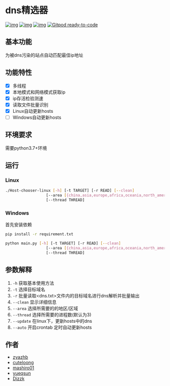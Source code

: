 # dns精选器
[![img](https://badgen.net/badge/license/MIT/blue)](https://github.com/zyazhb/Hosts-chooser/blob/master/LICENSE)
[![img](https://badgen.net/github/last-commit/zyazhb/Hosts-chooser)](https://github.com/zyazhb/Hosts-chooser/commits/master)
[![img](https://badgen.net/github/contributors/zyazhb/Hosts-chooser)](https://github.com/zyazhb/Hosts-chooser/graphs/contributors)
[![Gitpod ready-to-code](https://img.shields.io/badge/Gitpod-ready--to--code-blue?logo=gitpod)](https://gitpod.io/#https://github.com/zyazhb/Hosts-chooser)

## 基本功能

为被dns污染的站点自动匹配最佳ip地址

## 功能特性
- [x]  多线程 
- [x]  本地模式和网络模式获取ip
- [x]  ip存活检验测速
- [x]  读取文件批量识别
- [x]  Linux自动更新hosts
- [ ]  Windows自动更新hosts

## 环境要求

需要python3.7+环境

## 运行

### Linux

```bash
./Host-chooser-linux [-h] [-t TARGET] [-r READ] [--clean]
                  [--area [{china,asia,europe,africa,oceania,north_america,south_america}]]
                  [--thread THREAD]
```

### Windows

首先安装依赖

```bash
pip install -r requirement.txt
```

```bash
python main.py [-h] [-t TARGET] [-r READ] [--clean]
                  [--area [{china,asia,europe,africa,oceania,north_america,south_america}]]
                  [--thread THREAD]
```

## 参数解释
1. `-h` 获取基本使用方法
2. `-t` 选择目标域名
3. `-r` 批量读取<dns.txt>文件内的目标域名进行dns解析并批量输出
4. `--clean` 显示详细信息
5. `--area` 选择所需要的的地区/区域
6. `--thread` 选择所需要的进程数(默认为3)
7. `--update` 在linux下，更新hosts中的dns
8. `--auto` 开启crontab 定时自动更新hosts


## 作者
- [zyazhb](https://github.com/zyazhb)
- [cuteloong](https://github.com/CuteLoong)
- [mashiro01](https://github.com/mashiro01)
- [yueqsun](https://github.com/yueqsun)
- [Dizzk](https://github.com/Dizzk)
